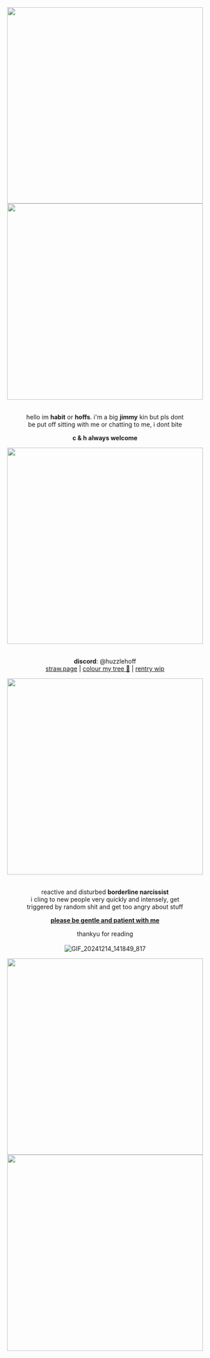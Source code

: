 <div align="center">
  <div>
    <img src="https://64.media.tumblr.com/3fc3f43e4fdea8269573f7078c7b9888/fc64dfe582ead904-8e/s2048x3072/23302e9d91638d541a198586d2c7f5f216f0f0ca.pnj" width="450px">
    <br /><img src="https://64.media.tumblr.com/ecdd93b7e594a68168e56bca36c2d4e4/af1d2bd09d335007-a1/s640x960/4da8d9cf6342af7ccba37ca000bc9f16b2e6c059.pnj" width="450px">
  </div>

<br />hello im **habit** or **hoffs**. i'm a big **jimmy** kin but pls dont
<br />be put off sitting with me or chatting to me, i dont bite

 **c & h always welcome**

 <div>
    <img src="https://64.media.tumblr.com/9620fc8576f21ef9d74a962c4ab6de68/f62b77454022362b-12/s1280x1920/f7b2585a64d09f786f94c09851e7512b55c87390.gifv" width="450px">
  </div>

<br />**discord**: @huzzlehoff
<br />[straw.page](https://unhabitable.straw.page) | 
[colour my tree 🎄](https://colormytree.me/2024/01JF34B55CFYWZSW2YN2C0CT6M) | [rentry wip](https://rentry.co/disturbednarc/edit) 

 <div>
    <img src="https://64.media.tumblr.com/9620fc8576f21ef9d74a962c4ab6de68/f62b77454022362b-12/s1280x1920/f7b2585a64d09f786f94c09851e7512b55c87390.gifv" width="450px">
</div>
     
<br>reactive and disturbed **borderline narcissist**
<br />i cling to new people very quickly and intensely, get
<br />triggered by random shit and get too angry about stuff

<ins>**please be gentle and patient with me**</ins>

thankyu for reading
<br />
<br />
![GIF_20241214_141849_817](https://github.com/user-attachments/assets/c8ec194a-b3c1-4c7b-9c95-4cc972305d27)


  <div>
    <img src="https://64.media.tumblr.com/ecdd93b7e594a68168e56bca36c2d4e4/af1d2bd09d335007-a1/s640x960/4da8d9cf6342af7ccba37ca000bc9f16b2e6c059.pnj" width="450px">
    <br /><img src="https://64.media.tumblr.com/3fc3f43e4fdea8269573f7078c7b9888/fc64dfe582ead904-8e/s2048x3072/23302e9d91638d541a198586d2c7f5f216f0f0ca.pnj" width="450px">
  </div>
